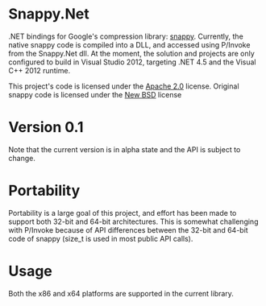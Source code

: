 Snappy.Net
======

.NET bindings for Google's compression library: [snappy](http://code.google.com/p/snappy/).  Currently, the native snappy code is compiled into a DLL, and accessed using P/Invoke from the Snappy.Net dll.  At the moment, the solution and projects are only configured to build in Visual Studio 2012, targeting .NET 4.5 and the Visual C++ 2012 runtime.

This project's code is licensed under the [Apache 2.0](http://www.apache.org/licenses/LICENSE-2.0.txt) license.  Original snappy code is licensed under the [New BSD](http://opensource.org/licenses/BSD-3-Clause) license

Version 0.1
======

Note that the current version is in alpha state and the API is subject to change.


Portability
======

Portability is a large goal of this project, and effort has been made to support both 32-bit and 64-bit architectures.  This is somewhat challenging with P/Invoke because of API differences between the 32-bit and 64-bit code of snappy (size_t is used in most public API calls).


Usage
======

Both the x86 and x64 platforms are supported in the current library.